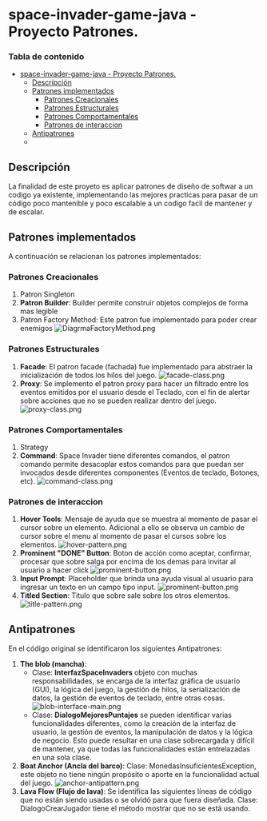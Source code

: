 # space-invader-game-java - Proyecto Patrones.

### Tabla de contenido
<!-- TOC -->
* [space-invader-game-java - Proyecto Patrones.](#space-invader-game-java---proyecto-patrones)
  * [Descripción](#descripción)
  * [Patrones implementados](#patrones-implementados)
    * [Patrones Creacionales](#patrones-creacionales)
    * [Patrones Estructurales](#patrones-estructurales)
    * [Patrones Comportamentales](#patrones-comportamentales)
    * [Patrones de interaccion](#patrones-de-interaccion)
  * [Antipatrones](#antipatrones)
  * [](#)
<!-- TOC -->

## Descripción

La finalidad de este proyeto es aplicar patrones de diseño de softwar a un codigo ya existente, 
implementando las mejores practicas para pasar de un código poco mantenible y poco escalable
a un codigo facil de mantener y de escalar.

## Patrones implementados

A continuación se relacionan los patrones implementados:

### Patrones Creacionales
 1. Patron Singleton 
 2. **Patron Builder**: Builder permite construir objetos complejos de forma mas legible
 3. Patron Factory Method: Este patron fue implementado para poder crear enemigos 
 ![DiagrmaFactoryMethod.png](src%2Fmain%2Fresources%2Fdiagrams%2FDiagrmaFactoryMethod.png)
### Patrones Estructurales
  1. **Facade**: El patron facade (fachada) fue implementado para abstraer la inicialización de todos los hilos del juego.
![facade-class.png](src%2Fmain%2Fresources%2Fdiagrams%2Ffacade-class.png)
  2. **Proxy**: Se implemento el patron proxy para hacer un filtrado entre los eventos emitidos por el usuario desde el Teclado, con el fin de alertar sobre acciones que no se pueden realizar dentro del juego.
![proxy-class.png](src%2Fmain%2Fresources%2Fdiagrams%2Fproxy-class.png)

### Patrones Comportamentales
  1. Strategy
  2. **Command**: Space Invader tiene diferentes comandos, el patron comando permite desacoplar estos comandos para que puedan ser invocados desde diferentes componentes (Eventos de teclado, Botones, etc).
![command-class.png](src%2Fmain%2Fresources%2Fdiagrams%2Fcommand-class.png)
### Patrones de interaccion
  1. **Hover Tools**: Mensaje de ayuda que se muestra al momento de pasar el cursor sobre un elemento. Adicional a ello se observa un cambio de cursor sobre el menu al momento de pasar el cursos sobre los elementos.
![hover-pattern.png](src%2Fmain%2Fresources%2Fdiagrams%2Fhover-pattern.png)
  2. **Prominent "DONE" Button**: Boton de acción como aceptar, confirmar, procesar que sobre salga por encima de los demas para invitar al usuario a hacer click
![prominent-button.png](src%2Fmain%2Fresources%2Fdiagrams%2Fprominent-button.png)
  3. **Input Prompt**: Placeholder que brinda una ayuda visual al usuario para ingresar un texto en un campo tipo input.
![prominent-button.png](src%2Fmain%2Fresources%2Fdiagrams%2Fprominent-button.png)
  4. **Titled Section**: Titulo que sobre sale sobre los otros elementos.
![title-pattern.png](src%2Fmain%2Fresources%2Fdiagrams%2Ftitle-pattern.png)


## Antipatrones

En el código original se identificaron los siguientes Antipatrones: 

1. **The blob (mancha)**: 
   - Clase: **InterfazSpaceInvaders** objeto con muchas responsabilidades, se encarga de la interfaz gráfica de usuario (GUI), la lógica del juego, la gestión de hilos, la serialización de datos, la gestión de eventos de teclado, entre otras cosas.
![blob-interface-main.png](src%2Fmain%2Fresources%2Fdiagrams%2Fblob-interface-main.png)
   - Clase: **DialogoMejoresPuntajes** se pueden identificar varias funcionalidades diferentes, como la creación de la interfaz de usuario, la gestión de eventos, la manipulación de datos y la lógica de negocio. Esto puede resultar en una clase sobrecargada y difícil de mantener, ya que todas las funcionalidades están entrelazadas en una sola clase.
2. **Boat Anchor (Ancla del barco)**: Clase: MonedasInsuficientesException, este objeto no tiene ningún propósito o aporte en la
   funcionalidad actual del juego.
![anchor-antipattern.png](src%2Fmain%2Fresources%2Fdiagrams%2Fanchor-antipattern.png)
3. **Lava Flow (Flujo de lava)**: Se identifica las siguientes líneas de código que no están siendo usadas o se olvidó para que fuera diseñada.
   Clase: DialogoCrearJugador tiene el método mostrar que no se está usando.


## 
